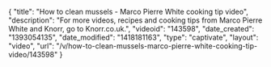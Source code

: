{
    "title": "How to clean mussels - Marco Pierre White cooking tip video",
    "description": "For more videos, recipes and cooking tips from Marco Pierre White and Knorr, go to Knorr.co.uk.",
    "videoid": "143598",
    "date_created": "1393054135",
    "date_modified": "1418181163",
    "type": "captivate",
    "layout": "video",
    "url": "\/v\/how-to-clean-mussels-marco-pierre-white-cooking-tip-video\/143598"
}